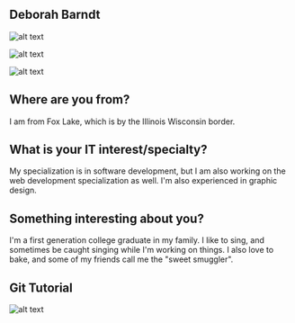 ## Deborah Barndt

![alt text](https://github.com/illinoistech-itm/dbarndt/blob/master/itmt-430/images/teal.jpg "Picture of me")

![alt text](https://github.com/illinoistech-itm/dbarndt/blob/master/itmt-430/images/codegirl.jpg "This represents me as a girl coder.")

![alt text](https://github.com/illinoistech-itm/dbarndt/blob/master/itmt-430/images/sailormoon.jpg "Sailor Scouts in the anime called Sailor Moon")

## Where are you from?
I am from Fox Lake, which is by the Illinois Wisconsin border.

## What is your IT interest/specialty?
My specialization is in software development, but I am also working on the web development specialization as well. I'm also experienced in graphic design.

## Something interesting about you?
I'm a first generation college graduate in my family. I like to sing, and sometimes be caught singing while I'm working on things. I also love to bake, and some of my friends call me the "sweet smuggler".

## Git Tutorial

![alt text](https://github.com/illinoistech-itm/dbarndt/blob/master/itmt-430/images/completion-badge-learn-git.JPG "Git Tutorial Completion Badge")